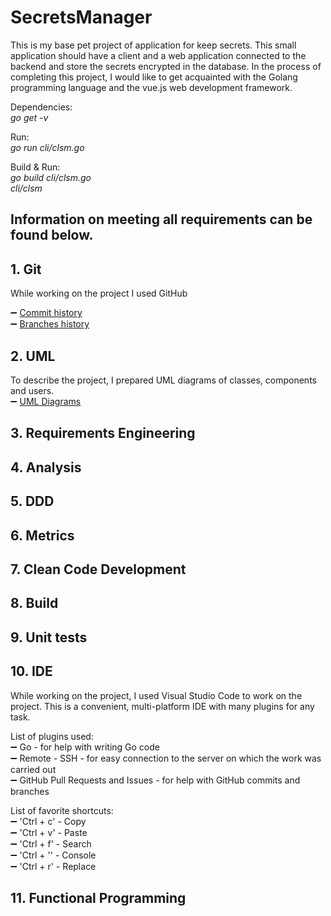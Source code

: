 # SecretsManager
This is my base pet project of application for keep secrets.
This small application should have a client and a web application connected to the backend and store the secrets encrypted in the database.
In the process of completing this project, I would like to get acquainted with the Golang programming language and the vue.js web development framework.

Dependencies:<br />
_go get -v <package-name>_  <br />

Run:<br />
_go run cli/clsm.go_  <br />

Build & Run:<br />
_go build cli/clsm.go_ <br />
_cli/clsm_ <br />


## Information on meeting all requirements can be found below.
## 1. Git
While working on the project I used GitHub

:heavy_minus_sign: [Commit history](https://github.com/40104/SecretsManager/commits/main) <br />
:heavy_minus_sign: [Branches history](https://github.com/40104/SecretsManager/branches) <br />

## 2. UML 
To describe the project, I prepared UML diagrams of classes, components and users. <br />
:heavy_minus_sign: [UML Diagrams](https://github.com/40104/SecretsManager/diagrams)<br />

## 3. Requirements Engineering

## 4. Analysis

## 5. DDD

## 6. Metrics

## 7. Clean Code Development

## 8. Build

## 9. Unit tests

## 10. IDE
While working on the project, I used Visual Studio Code to work on the project.
This is a convenient, multi-platform IDE with many plugins for any task.

List of plugins used:<br />
:heavy_minus_sign: Go - for help with writing Go code <br />
:heavy_minus_sign: Remote - SSH - for easy connection to the server on which the work was carried out <br />
:heavy_minus_sign: GitHub Pull Requests and Issues - for help with GitHub commits and branches <br />

List of favorite shortcuts:<br />
:heavy_minus_sign: 'Ctrl + c' - Copy <br />
:heavy_minus_sign: 'Ctrl + v' - Paste <br />
:heavy_minus_sign: 'Ctrl + f' - Search <br />
:heavy_minus_sign: 'Ctrl + '' - Console <br />
:heavy_minus_sign: 'Ctrl + r' - Replace <br />

## 11. Functional Programming



